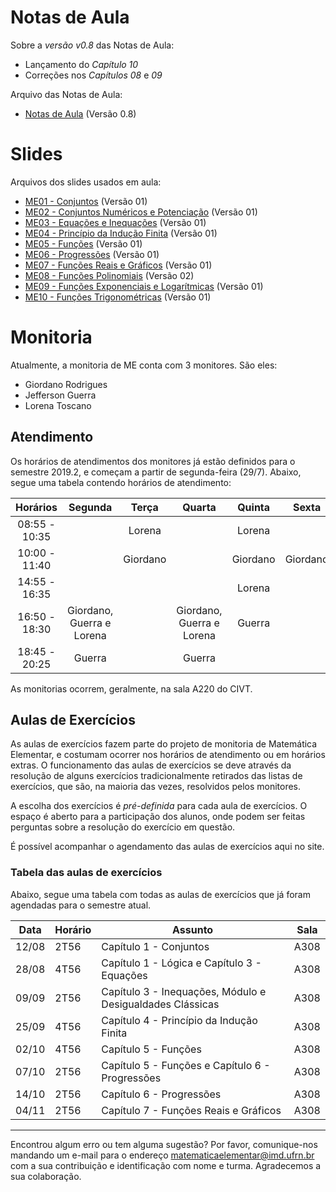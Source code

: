 # Notas de Aula
Sobre a *versão v0.8* das Notas de Aula:
- Lançamento do *Capítulo 10*
- Correções nos *Capítulos 08* e *09*

Arquivo das Notas de Aula:
- [Notas de Aula](materiais/Notas%20de%20Aula.pdf) (Versão 0.8)

# Slides
Arquivos dos slides usados em aula:
- [ME01 - Conjuntos](materiais/ME01%20-%20Conjuntos.pdf) (Versão 01)
- [ME02 - Conjuntos Numéricos e Potenciação](materiais/ME02%20-%20Conjuntos%20Numéricos%20e%20Potenciação.pdf) (Versão 01)
- [ME03 - Equações e Inequações](materiais/ME03%20-%20Equações%20e%20Inequações.pdf) (Versão 01)
- [ME04 - Princípio da Indução Finita](materiais/ME04%20-%20Princípio%20da%20Indução%20Finita.pdf) (Versão 01)
- [ME05 - Funções](materiais/ME05%20-%20Funções.pdf) (Versão 01)
- [ME06 - Progressões](materiais/ME06%20-%20Progressões.pdf) (Versão 01)
- [ME07 - Funções Reais e Gráficos](materiais/ME07%20-%20Funções%20Reais%20e%20Gráficos.pdf) (Versão 01)
- [ME08 - Funções Polinomiais](materiais/ME08%20-%20Funções%20Polinomiais.pdf) (Versão 02)
- [ME09 - Funções Exponenciais e Logarítmicas](materiais/ME09%20-%20Funções%20Exponenciais%20e%20Logarítmicas.pdf) (Versão 01)
- [ME10 - Funções Trigonométricas](materiais/ME10%20-%20Funções%20Trigonométricas.pdf) (Versão 01)

# Monitoria
Atualmente, a monitoria de ME conta com 3 monitores. São eles:
- Giordano Rodrigues
- Jefferson Guerra
- Lorena Toscano

## Atendimento
Os horários de atendimentos dos monitores já estão definidos para o semestre 2019.2, e começam a partir de segunda-feira (29/7). Abaixo, segue uma tabela contendo horários de atendimento:

| Horários      | Segunda                   | Terça     | Quarta                    | Quinta   | Sexta    |
| :---:         | :---:                     | :---:     | :---:                     | :---:    | :---:    |
| 08:55 - 10:35 |                           | Lorena    |                           | Lorena   |          |
| 10:00 - 11:40 |                           | Giordano  |                           | Giordano | Giordano |
| 14:55 - 16:35 |                           |           |                           | Lorena   |          |
| 16:50 - 18:30 | Giordano, Guerra e Lorena |           | Giordano, Guerra e Lorena | Guerra   |          |
| 18:45 - 20:25 | Guerra                    |           | Guerra                    |          |          |

As monitorias ocorrem, geralmente, na sala A220 do CIVT.

## Aulas de Exercícios
As aulas de exercícios fazem parte do projeto de monitoria de Matemática Elementar, e costumam ocorrer nos horários de atendimento ou em horários extras. O funcionamento das aulas de exercícios se deve através da resolução de alguns exercícios tradicionalmente retirados das listas de exercícios, que são, na maioria das vezes, resolvidos pelos monitores.

A escolha dos exercícios é *pré-definida* para cada aula de exercícios. O espaço é aberto para a participação dos alunos, onde podem ser feitas perguntas sobre a resolução do exercício em questão.

É possível acompanhar o agendamento das aulas de exercícios aqui no site.

### Tabela das aulas de exercícios
Abaixo, segue uma tabela com todas as aulas de exercícios que já foram agendadas para o semestre atual.

| Data  | Horário | Assunto                                                   | Sala |
| ---   | ---     | ---                                                       | ---  |
| 12/08 | 2T56    | Capítulo 1 - Conjuntos                                    | A308 |
| 28/08 | 4T56    | Capítulo 1 - Lógica e Capítulo 3 - Equações               | A308 |
| 09/09 | 2T56    | Capítulo 3 - Inequações, Módulo e Desigualdades Clássicas | A308 |
| 25/09 | 4T56    | Capítulo 4 - Princípio da Indução Finita                  | A308 |
| 02/10 | 4T56    | Capítulo 5 - Funções                                      | A308 |
| 07/10 | 2T56    | Capítulo 5 - Funções e Capítulo 6 - Progressões           | A308 |
| 14/10 | 2T56    | Capítulo 6 - Progressões                                  | A308 |
| 04/11 | 2T56    | Capítulo 7 - Funções Reais e Gráficos                     | A308 |

---
Encontrou algum erro ou tem alguma sugestão? Por favor, comunique-nos mandando um e-mail para o endereço [matematicaelementar@imd.ufrn.br](mailto:matematicaelementar@imd.ufrn.br) com a sua contribuição e identificação com nome e turma. Agradecemos a sua colaboração.
